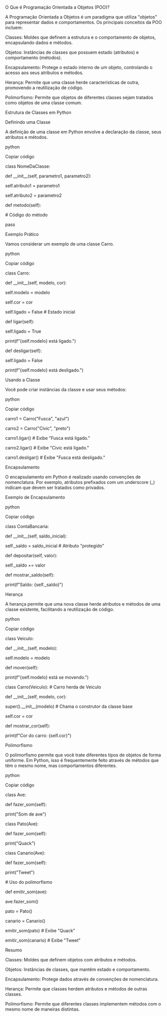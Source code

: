 ﻿O Que é Programação Orientada a Objetos (POO)?

A Programação Orientada a Objetos é um paradigma que utiliza "objetos" para representar dados e comportamentos. Os principais conceitos da POO incluem:

Classes: Moldes que definem a estrutura e o comportamento de objetos, encapsulando dados e métodos.

Objetos: Instâncias de classes que possuem estado (atributos) e comportamento (métodos).

Encapsulamento: Protege o estado interno de um objeto, controlando o acesso aos seus atributos e métodos.

Herança: Permite que uma classe herde características de outra, promovendo a reutilização de código.

Polimorfismo: Permite que objetos de diferentes classes sejam tratados como objetos de uma classe comum.

Estrutura de Classes em Python

Definindo uma Classe

A definição de uma classe em Python envolve a declaração da classe, seus atributos e métodos.

python

Copiar código

class NomeDaClasse:

def \_\_init\_\_(self, parametro1, parametro2):

self.atributo1 = parametro1

self.atributo2 = parametro2

def metodo(self):

\# Código do método

pass

Exemplo Prático

Vamos considerar um exemplo de uma classe Carro.

python

Copiar código

class Carro:

def \_\_init\_\_(self, modelo, cor):

self.modelo = modelo

self.cor = cor

self.ligado = False  # Estado inicial

def ligar(self):

self.ligado = True

print(f"{self.modelo} está ligado.")

def desligar(self):

self.ligado = False

print(f"{self.modelo} está desligado.")

Usando a Classe

Você pode criar instâncias da classe e usar seus métodos:

python

Copiar código

carro1 = Carro("Fusca", "azul")

carro2 = Carro("Civic", "preto")

carro1.ligar()  # Exibe "Fusca está ligado."

carro2.ligar()  # Exibe "Civic está ligado."

carro1.desligar()  # Exibe "Fusca está desligado."

Encapsulamento

O encapsulamento em Python é realizado usando convenções de nomenclatura. Por exemplo, atributos prefixados com um underscore (\_) indicam que devem ser tratados como privados.

Exemplo de Encapsulamento

python

Copiar código

class ContaBancaria:

def \_\_init\_\_(self, saldo\_inicial):

self.\_saldo = saldo\_inicial  # Atributo "protegido"

def depositar(self, valor):

self.\_saldo += valor

def mostrar\_saldo(self):

print(f"Saldo: {self.\_saldo}")

Herança

A herança permite que uma nova classe herde atributos e métodos de uma classe existente, facilitando a reutilização de código.

python

Copiar código

class Veiculo:

def \_\_init\_\_(self, modelo):

self.modelo = modelo

def mover(self):

print(f"{self.modelo} está se movendo.")

class Carro(Veiculo):  # Carro herda de Veiculo

def \_\_init\_\_(self, modelo, cor):

super().\_\_init\_\_(modelo)  # Chama o construtor da classe base

self.cor = cor

def mostrar\_cor(self):

print(f"Cor do carro: {self.cor}")

Polimorfismo

O polimorfismo permite que você trate diferentes tipos de objetos de forma uniforme. Em Python, isso é frequentemente feito através de métodos que têm o mesmo nome, mas comportamentos diferentes.

python

Copiar código

class Ave:

def fazer\_som(self):

print("Som de ave")

class Pato(Ave):

def fazer\_som(self):

print("Quack")

class Canario(Ave):

def fazer\_som(self):

print("Tweet")

\# Uso do polimorfismo

def emitir\_som(ave):

ave.fazer\_som()

pato = Pato()

canario = Canario()

emitir\_som(pato)    # Exibe "Quack"

emitir\_som(canario) # Exibe "Tweet"

Resumo

Classes: Moldes que definem objetos com atributos e métodos.

Objetos: Instâncias de classes, que mantêm estado e comportamento.

Encapsulamento: Protege dados através de convenções de nomenclatura.

Herança: Permite que classes herdem atributos e métodos de outras classes.

Polimorfismo: Permite que diferentes classes implementem métodos com o mesmo nome de maneiras distintas.
